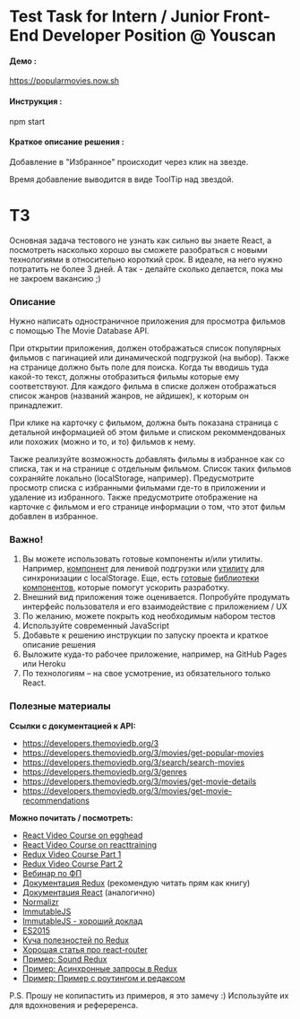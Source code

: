 # Test Task for Intern / Junior Front-End Developer Position @ Youscan

#### Демо : 
https://popularmovies.now.sh


#### Инструкция :
 npm start

#### Краткое описание решения :

Добавление в "Избранное" происходит через клик на звезде.

Время добавление выводится в виде ToolTip над звездой.

# ТЗ

Основная задача тестового не узнать как сильно вы знаете React, а посмотреть насколько хорошо вы сможете разобраться с новыми технологиями в относительно короткий срок. В идеале, на него нужно потратить не более 3 дней. А так - делайте сколько делается, пока мы не закроем вакансию ;)

### Описание

Нужно написать одностраничное приложения для просмотра фильмов с помощью The Movie Database API. 

При открытии приложения, должен отображаться список популярных фильмов с пагинацией или динамической подгрузкой (на выбор). Также на странице должно быть поле для поиска. Когда ты вводишь туда какой-то текст, должны отобразиться фильмы которые ему соответствуют. Для каждого фильма в списке должен отображаться список жанров (названий жанров, не айдишек), к которым он принадлежит.

При клике на карточку с фильмом, должна быть показана страница с детальной информацией об этом фильме и списком рекоммендованых или похожих (можно и то, и то) фильмов к нему.

Также реализуйте возможность добавлять фильмы в избранное как со списка, так и на странице с отдельным фильмом. Список таких фильмов сохраняйте локально (localStorage, например). Предусмотрите просмотр списка с избранными фильмами где-то в приложении и удаление из избранного. Также предусмотрите отображение на карточке с фильмом и его странице информации о том, что этот фильм добавлен в избранное.

### Важно!

1. Вы можете использовать готовые компоненты и/или утилиты. Например, [компонент](https://www.npmjs.com/package/react-infinite-scroll) для ленивой подгрузки или [утилиту](https://github.com/elgerlambert/redux-localstorage) для синхронизации с localStorage. Еще, есть [готовые](http://www.material-ui.com/#/) [библиотеки](https://react-bootstrap.github.io/) [компонентов](https://github.com/nikgraf/belle), которые помогут ускорить разработку.
2. Внешний вид приложения тоже оценивается. Попробуйте продумать интерфейс пользователя и его взаимодействие с приложением / UX
2. По желанию, можете покрыть код необходимым набором тестов
3. Используйте современный JavaScript
4. Добавьте к решению инструкции по запуску проекта и краткое описание решения
5. Выложите куда-то рабочее приложение, например, на GitHub Pages или Heroku
6. По технологиям – на свое усмотрение, из обязательного только React.

### Полезные материалы

**Ссылки с документацией к API:**

 - https://developers.themoviedb.org/3
 - https://developers.themoviedb.org/3/movies/get-popular-movies
 - https://developers.themoviedb.org/3/search/search-movies
 - https://developers.themoviedb.org/3/genres
 - https://developers.themoviedb.org/3/movies/get-movie-details
 - https://developers.themoviedb.org/3/movies/get-movie-recommendations
 
**Можно почитать / посмотреть:**

 - [React Video Course on egghead](https://egghead.io/courses/react-fundamentals)
 - [React Video Course on reacttraining](https://online.reacttraining.com/p/reactjsfundamentals)
 - [Redux Video Course Part 1](https://egghead.io/courses/getting-started-with-redux)
 - [Redux Video Course Part 2](https://egghead.io/courses/building-react-applications-with-idiomatic-redux)
 - [Вебинар по ФП](https://www.youtube.com/watch?v=8nWQCcqUwR0)
 - [Документация Redux](http://redux.js.org/) (рекомендую читать прям как книгу)
 - [Документация React](https://facebook.github.io/react/) (аналогично)
 - [Normalizr](https://github.com/paularmstrong/normalizr)
 - [ImmutableJS](https://facebook.github.io/immutable-js/)
 - [ImmutableJS - хороший доклад](https://www.youtube.com/watch?v=I7IdS-PbEgI&feature=youtu.be)
 - [ES2015](https://learn.javascript.ru/es-modern)
 - [Куча полезностей по Redux](https://github.com/xgrommx/awesome-redux)
 - [Хорошая статья про react-router](https://medium.com/@dabit3/beginner-s-guide-to-react-router-53094349669)
 - [Пример: Sound Redux](https://github.com/andrewngu/sound-redux)
 - [Пример:  Асинхронные запросы в Redux](https://github.com/reactjs/redux/tree/master/examples/async)
 - [Пример:  Пример с роутингом и редаксом](https://github.com/knowbody/redux-react-router-example-app)
 
P.S. Прошу не копипастить из примеров, я это замечу :) Используйте их для вдохновения и рефереренса.